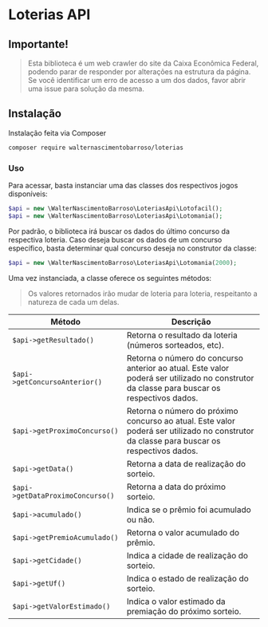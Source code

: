 # Loterias API

## Importante!
> Esta biblioteca é um web crawler do site da Caixa Econômica Federal, podendo parar de responder por alterações na estrutura da página. Se você identificar um erro de acesso a um dos dados, favor abrir uma issue para solução da mesma.

## Instalação
Instalação feita via Composer
```bash
composer require walternascimentobarroso/loterias
```

### Uso
Para acessar, basta instanciar uma das classes dos respectivos jogos disponíveis:

```php
$api = new \WalterNascimentoBarroso\LoteriasApi\Lotofacil();
$api = new \WalterNascimentoBarroso\LoteriasApi\Lotomania();
```

Por padrão, o biblioteca irá buscar os dados do último concurso da respectiva loteria. Caso deseja buscar os dados de um concurso específico, basta determinar qual concurso deseja no construtor da classe:

```php
$api = new \WalterNascimentoBarroso\LoteriasApi\Lotomania(2000);
```

Uma vez instanciada, a classe oferece os seguintes métodos:

> Os valores retornados irão mudar de loteria para loteria, respeitanto a natureza de cada um delas.

| Método | Descrição |
| ------ | ------ |
| ```$api->getResultado() ``` | Retorna o resultado da loteria (números sorteados, etc). |
| ```$api->getConcursoAnterior() ``` | Retorna o número do concurso anterior ao atual. Este valor poderá ser utilizado no construtor da classe para buscar os respectivos dados. |
| ```$api->getProximoConcurso() ``` | Retorna o número do próximo concurso ao atual. Este valor poderá ser utilizado no construtor da classe para buscar os respectivos dados. |
| ```$api->getData() ``` | Retorna a data de realização do sorteio. |
| ```$api->getDataProximoConcurso() ``` | Retorna a data do próximo sorteio. |
| ```$api->acumulado() ``` | Indica se o prêmio foi acumulado ou não. |
| ```$api->getPremioAcumulado() ``` | Retorna o valor acumulado do prêmio. |
| ```$api->getCidade() ``` | Indica a cidade de realização do sorteio. |
| ```$api->getUf() ``` | Indica o estado de realização do sorteio. |
| ```$api->getValorEstimado() ``` | Indica o valor estimado da premiação do próximo sorteio. |